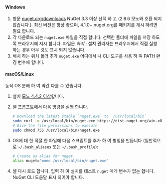 #### <a name="windows"></a>Windows
1. 방문 [nuget.org/downloads](https://nuget.org/downloads) NuGet 3.3 이상 선택 하 고 (2.8.6 모노와 호환 되지 않습니다.). 최신 버전은 항상 좋으며, 4.1.0+ nuget.org를 패키지를 게시 하려면 필요 합니다.
2. 각 다운로드 되는 `nuget.exe` 파일을 직접 합니다. 선택한 폴더에 파일을 저장 하도록 브라우저에 지시 합니다. 파일은 *하지* ; 설치 관리자는 브라우저에서 직접 실행 하는 경우 아무 것도 표시 되지 않습니다.
3. 배치 하는 위치 폴더 추가 `nuget.exe` 어디에서 나 CLI 도구를 사용 하 여 PATH 환경 변수에 합니다.

#### <a name="macoslinux"></a>macOS/Linux
동작 OS 분배 하 여 약간 다를 수 있습니다.

1. 설치 [모노 4.4.2 이상](http://www.mono-project.com/docs/getting-started/install/)합니다.
2. 셸 프롬프트에서 다음 명령을 실행 합니다.
    
    ```bash
    # Download the latest stable `nuget.exe` to `/usr/local/bin`
    sudo curl -o /usr/local/bin/nuget.exe https://dist.nuget.org/win-x86-commandline/latest/nuget.exe
    # Give the file permissions to execute
    sudo chmod 755 /usr/local/bin/nuget.exe
    ```
3. OS에 대 한 적절 한 파일에 다음 스크립트를 추가 하 여 별칭을 만듭니다 (일반적으로 `~/.bash_aliases` 또는 `~/.bash_profile`):
    
    ```bash
    # Create as alias for nuget
    alias nuget="mono /usr/local/bin/nuget.exe"
    ```
4. 셸 다시 로드 합니다.  입력 하 여 설치를 테스트 `nuget` 매개 변수가 없는 합니다. NuGet CLI 도움말 표시 되어야 합니다.